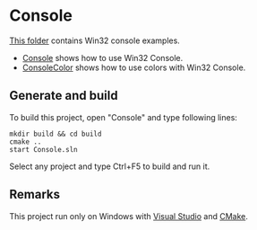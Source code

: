 
# Console

[This folder](.) contains Win32 console examples.

* [Console](Console/Console/README.md) shows how to use Win32 Console.
* [ConsoleColor](Console/ConsoleColor/README.md) shows how to use colors with Win32 Console.

## Generate and build

To build this project, open "Console" and type following lines:

``` shell
mkdir build && cd build
cmake .. 
start Console.sln
```

Select any project and type Ctrl+F5 to build and run it.

## Remarks

This project run only on Windows with [Visual Studio](https://www.visualstudio.com) and [CMake](https://cmake.org).
